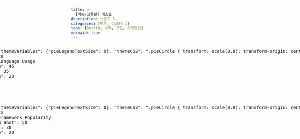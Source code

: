 ```yaml
---
title: >-
  [백준/코틀린] 테스트
description: 브론즈 5
categories: [백준, CLASS 1]
tags: [kotlin, 수학, 구현, 사칙연산]
mermaid: true
---
```


<div style="display:flex; justify-content:center; gap:40px; flex-wrap:wrap;">

  <div>
    <pre class="mermaid">
%%{init: {"themeVariables": {"pieLegendTextSize": 0}, "themeCSS": ".pieCircle { transform: scale(0.8); transform-origin: center; }"}}%%
pie showData
    title Language Usage
    "Kotlin": 45
    "Java": 35
    "Python": 20
    </pre>
  </div>

  <div>
    <pre class="mermaid">
%%{init: {"themeVariables": {"pieLegendTextSize": 0}, "themeCSS": ".pieCircle { transform: scale(0.8); transform-origin: center; }"}}%%
pie showData
    title Framework Popularity
    "Spring Boot": 50
    "React": 30
    "Django": 20
    </pre>
  </div>

</div>
